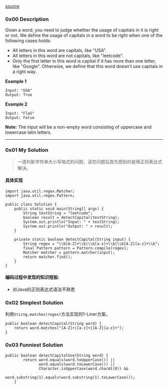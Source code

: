 [source](https://leetcode.com/problems/detect-capital/?tab=Description)
### 0x00 Description
Given a word, you need to judge whether the usage of capitals in it is right or not.
We define the usage of capitals in a word to be right when one of the following cases holds:
- All letters in this word are capitals, like "USA".
- All letters in this word are not capitals, like "leetcode".
- Only the first letter in this word is capital if it has more than one letter, like "Google".
Otherwise, we define that this word doesn't use capitals in a right way.

**Example 1**
```
Input: "USA"
Output: True
```

**Example 2**
```
Input: "FlaG"
Output: False
```
**Note:** The input will be a non-empty word consisting of uppercase and lowercase latin letters.

---

### 0x01 My Solution
> 一道判断字符串大小写格式的问题，读完问题后首先想到的是用正则表达式解决。

#### 具体实现
```
import java.util.regex.Matcher;
import java.util.regex.Pattern;

public class Solution {
    public static void main(String[] args) {
        String testString = "leetcode";
        boolean result = detectCapital(testString);
        System.out.println("Input: " + testString);
        System.out.println("Output: " + result);
    }

    private static boolean detectCapital(String input) {
        String regex = "\\b[A-Z]+\\b|\\b[a-z]+\\b|\\b[A-Z][a-z]+\\b";
        final Pattern pattern = Pattern.compile(regex);
        Matcher matcher = pattern.matcher(input);
        return matcher.find();
    }
}
```
            
#### 编码过程中发现的知识短板:
- 对Java的正则表达式语法不熟悉

### 0x02 Simplest Solution
利用`Stirng.matches(regex)`方法实现的1-Liner方案。
```
public boolean detectCapital(String word) {
    return word.matches("[A-Z]+|[a-z]+|[A-Z][a-z]+");
}
```

### 0x03 Funniest Solution
```
public boolean detectCapitalUse(String word) {
        return word.equals(word.toUpperCase()) || 
               word.equals(word.toLowerCase()) ||
               Character.isUpperCase(word.charAt(0)) && 
               word.substring(1).equals(word.substring(1).toLowerCase());
    }
```


